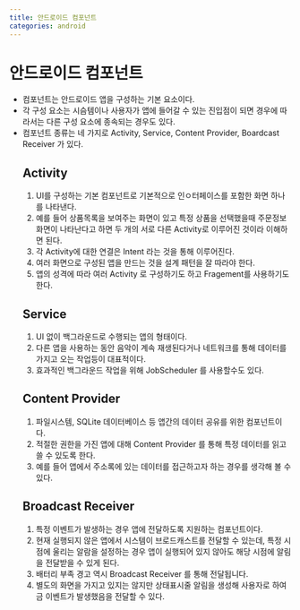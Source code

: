 ```yaml
---
title: 안드로이드 컴포넌트
categories: android
---
```

# 안드로이드 컴포넌트
- 컴포넌트는 안드로이드 앱을 구성하는 기본 요소이다.
- 각 구성 요소는 시슴템이나 사용자가 앱에 들어갈 수 있는 진입점이 되면 경우에 따라서는 다른 구성 요소에 종속되는 경우도 있다.
- 컴포넌트 종류는 네 가지로 Activity, Service, Content Provider, Boardcast Receiver 가 있다.
  ## Activity
  1. UI를 구성하는 기본 컴포넌트로 기본적으로 인ㅇ터페이스를 포함한 화면 하나를 나타낸다.
  2. 예를 들어 상품목록을 보여주는 화면이 있고 특정 상품을 선택했을때 주문정보 화면이 나타난다고 하면 두 개의 서로 다른 Activity로 이루어진 것이라 이해하면 된다.
  3. 각 Activity에 대한 연결은 Intent 라는 것을 통해 이루어진다.
  4. 여러 화면으로 구성된 앱을 만드는 것을 설계 패턴을 잘 따라야 한다.
  5. 앱의 성격에 따라 여러 Activity 로 구성하기도 하고 Fragement를 사용하기도 한다.
  ## Service
  1. UI 없이 백그라운드로 수행되는 앱의 형태이다.
  2. 다른 앱을 사용하는 동안 음악이 계속 재생된다거나 네트워크를 통해 데이터를 가지고 오는 작업등이 대표적이다.
  3. 효과적인 백그라운드 작업을 위해 JobScheduler 를 사용할수도 있다.
  ## Content Provider
  1. 파일시스템, SQLite 데이터베이스 등 앱간의 데이터 공유를 위한 컴포넌트이다.
  2. 적절한 권한을 가진 앱에 대해 Content Provider 를 통해 특정 데이터를 읽고 쓸 수 있도록 한다.
  3. 예를 들어 앱에서 주소록에 있는 데이터를 접근하고자 하는 경우를 생각해 볼 수 있다.
  ## Broadcast Receiver
  1. 특정 이벤트가 발생하는 경우 앱에 전달하도록 지원하는 컴포넌트이다.
  2. 현재 실행되지 않은 앱에서 시스템이 브로드캐스트를 전달할 수 있는데, 특정 시점에 울리는 알람을 설정하는 경우 앱이 실행되어 있지 않아도 해당 시점에 알림을 전달받을 수 있게 된다.
  3. 배터리 부족 경고 역시 Broadcast Receiver 를 통해 전달됩니다.
  4. 별도의 화면을 가지고 있지는 않지만 상태표시줄 알림을 생성해 사용자로 하여금 이벤트가 발생했음을 전달할 수 있다.
